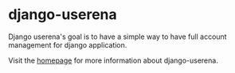 # django-userena

Django userena's goal is to have a simple way to have full account management
for django application.

Visit the [homepage](http://django-userena.org) for more information about
django-userena.
